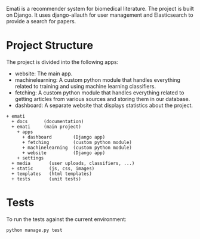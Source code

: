 Emati is a recommender system for biomedical literature.
The project is built on Django. It uses django-allauth for user management and Elasticsearch to provide a search for papers.


# Project Structure
The project is divided into the following apps:
* website: The main app.
* machinelearning: A custom python module that handles everything related to training and using machine learning classifiers.
* fetching: A custom python module that handles everything related to getting articles from various sources and storing them in our database.
* dashboard: A separate website that displays statistics about the project.

```
+ emati
  + docs      (documentation)
  + emati     (main project)
    + apps
      + dashboard        (Django app)
      + fetching         (custom python module)
      + machinelearning  (custom python module)
      + website          (Django app)
    + settings
  + media       (user uploads, classifiers, ...)
  + static      (js, css, images)
  + templates   (html templates)
  + tests       (unit tests)
```


# Tests
To run the tests against the current environment:
```
python manage.py test
```
